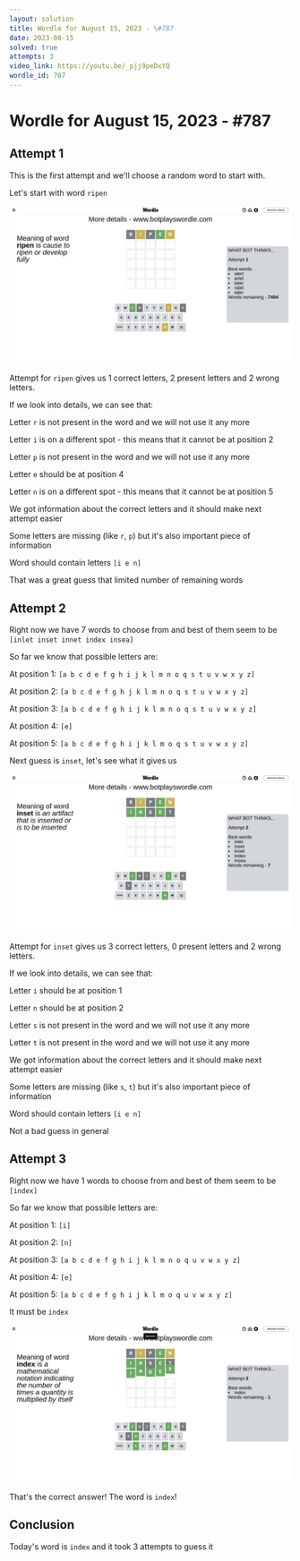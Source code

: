 ```yaml
---
layout: solution
title: Wordle for August 15, 2023 - \#787
date: 2023-08-15
solved: true
attempts: 3
video_link: https://youtu.be/_pjj9peDxYQ
wordle_id: 787
---
```


# Wordle for August 15, 2023 - \#787

## Attempt 1

This is the first attempt and we'll choose a random word to start with.

Let's start with word `ripen`

![Attempt 1](2023-08-15/attempt-1.png)

Attempt for `ripen` gives us 1 correct letters, 2 present letters and 2 wrong letters.

If we look into details, we can see that:

Letter `r` is not present in the word and we will not use it any more

Letter `i` is on a different spot - this means that it cannot be at position 2

Letter `p` is not present in the word and we will not use it any more

Letter `e` should be at position 4

Letter `n` is on a different spot - this means that it cannot be at position 5

We got information about the correct letters and it should make next attempt easier

Some letters are missing (like `r`, `p`) but it's also important piece of information

Word should contain letters `[i e n]`

That was a great guess that limited number of remaining words



## Attempt 2

Right now we have 7 words to choose from and best of them seem to be `[inlet inset innet index insea]`

So far we know that possible letters are:

At position 1: `[a b c d e f g h i j k l m n o q s t u v w x y z]`

At position 2: `[a b c d e f g h j k l m n o q s t u v w x y z]`

At position 3: `[a b c d e f g h i j k l m n o q s t u v w x y z]`

At position 4: `[e]`

At position 5: `[a b c d e f g h i j k l m o q s t u v w x y z]`

Next guess is `inset`, let's see what it gives us

![Attempt 2](2023-08-15/attempt-2.png)

Attempt for `inset` gives us 3 correct letters, 0 present letters and 2 wrong letters.

If we look into details, we can see that:

Letter `i` should be at position 1

Letter `n` should be at position 2

Letter `s` is not present in the word and we will not use it any more

Letter `t` is not present in the word and we will not use it any more

We got information about the correct letters and it should make next attempt easier

Some letters are missing (like `s`, `t`) but it's also important piece of information

Word should contain letters `[i e n]`

Not a bad guess in general



## Attempt 3

Right now we have 1 words to choose from and best of them seem to be `[index]`

So far we know that possible letters are:

At position 1: `[i]`

At position 2: `[n]`

At position 3: `[a b c d e f g h i j k l m n o q u v w x y z]`

At position 4: `[e]`

At position 5: `[a b c d e f g h i j k l m o q u v w x y z]`

It must be `index`

![Attempt 3](2023-08-15/attempt-3.png)

That's the correct answer! The word is `index`!

## Conclusion

Today's word is `index` and it took 3 attempts to guess it


